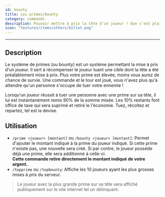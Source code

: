 ```yaml
---
id: bounty
title: Les primes/bounty
category: commands
description: Pouvoir mettre à prix la tête d'un joueur ! Que c'est plaisant, embaucher d'autres joueurs pour faire le boulot ingrat !
icon: "textures/items/others/billet.png"
---
```

___
## Description

Le système de primes (ou bounty) est un système permettant la mise à prix d'un joueur. Il sert à récompenser le joueur tuant une cible dont la tête a été préalablement mise à prix. Plus votre prime est élevée, moins vous aurez de chance de survie. Une commande et le tour est joué, vous n'avez plus qu'à attendre qu'un personne s'occupe de tuer votre ennemie  !  

Lorsqu'un joueur réussit à tuer une personne avec une prime sur sa tête, il lui est instantanément remis 90% de la somme misée. Les 10% restants font office de taxe qui sera suprimé et retiré le l'économie. Tuez, récoltez et repartez, tel est la devise.

## Utilisation

* ``/prime <joueur> [montant]`` ou ``/bounty <joueur> [montant]``: Permet d'ajouter le montant indiqué à la prime du joueur indiqué. Si cette prime n'existe pas, une nouvelle sera créé. Si par contre, le joueur possède déjà une prime, elle sera additionné à celle-ci.  
**Cette commande retire directement le montant indiqué de votre argent.**.
* ``/topprime`` ou ``/topbounty``: Affiche les 10 joueurs ayant les plus grosses mises à prix du serveur.

> Le joueur avec la plus grande prime sur sa tête sera affiché publiquement sur le site internet tel un délinquant.
